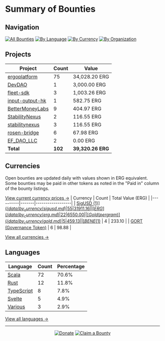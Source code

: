 <!-- GENERATED FILE - DO NOT EDIT DIRECTLY -->
<!-- Generated on: 2025-08-29 12:46:15 -->

# Summary of Bounties

## Navigation

[![All Bounties](https://img.shields.io/badge/All%20Bounties-102-blue)](/data/all.md) [![By Language](https://img.shields.io/badge/By%20Language-7-green)](/data/summary.md#languages) [![By Currency](https://img.shields.io/badge/By%20Currency-7-yellow)](/data/summary.md#currencies) [![By Organization](https://img.shields.io/badge/By%20Organization-9-orange)](/data/summary.md#projects)

## Projects

| Project | Count | Value |
|----------|-------|-------|
| [ergoplatform](/data/by_org/ergoplatform.md) | 75 | 34,028.20 ERG |
| [DevDAO](/data/by_org/devdao.md) | 1 | 3,000.00 ERG |
| [fleet-sdk](/data/by_org/fleet-sdk.md) | 3 | 1,003.26 ERG |
| [input-output-hk](/data/by_org/input-output-hk.md) | 1 | 582.75 ERG |
| [BetterMoneyLabs](/data/by_org/bettermoneylabs.md) | 9 | 404.97 ERG |
| [StabilityNexus](/data/by_org/stabilitynexus.md) | 2 | 116.55 ERG |
| [stabilitynexus](/data/by_org/stabilitynexus.md) | 3 | 116.55 ERG |
| [rosen-bridge](/data/by_org/rosen-bridge.md) | 6 | 67.98 ERG |
| [EF_DAO_LLC](/data/by_org/ef_dao_llc.md) | 2 | 0.00 ERG |
| **Total** | **102** | **39,320.26 ERG** |

## Currencies

Open bounties are updated daily with values shown in ERG equivalent. Some bounties may be paid in other tokens as noted in the "Paid in" column of the bounty listings.

[View current currency prices →](/data/currency_prices.md)
| Currency | Count | Total Value (ERG) |
|----------|-------|------------------|
| [SigUSD ($1)](/data/by_currency/sigusd.md) | 55 | 31911.16 |
| [ERG](/data/by_currency/erg.md) | 22 | 6550.00 |
| [Gold (per gram)](/data/by_currency/gold.md) | 5 | 459.13 |
| [BENE ($1)](/data/by_currency/bene.md) | 4 | 233.10 |
| [GORT (Governance Token)](/data/by_currency/gort.md) | 6 | 98.88 |

[View all currencies →](/data/by_currency/)

## Languages

| Language | Count | Percentage |
|----------|-------|------------|
| [Scala](/data/by_language/scala.md) | 72 | 70.6% |
| [Rust](/data/by_language/rust.md) | 12 | 11.8% |
| [TypeScript](/data/by_language/typescript.md) | 8 | 7.8% |
| [Svelte](/data/by_language/svelte.md) | 5 | 4.9% |
| [Various](/data/by_language/various.md) | 3 | 2.9% |

[View all languages →](/data/by_language/)



---

<div align="center">
  <p>
    <a href="../docs/donate.md"><img src="https://img.shields.io/badge/❤️%20Donate-F44336" alt="Donate"></a>
    <a href="../docs/bounty-submission-guide.md#reserving-a-bounty"><img src="https://img.shields.io/badge/🔒%20How%20To%20Claim-4CAF50" alt="Claim a Bounty"></a>
  </p>
</div>


<!-- END OF GENERATED CONTENT -->
